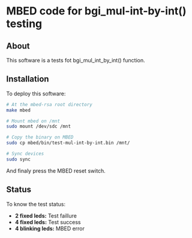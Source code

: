 # MBED code for bgi_mul-int-by-int() testing

## About

This software is a tests fot bgi_mul_int_by_int() function.


## Installation

To deploy this software:
```sh
# At the mbed-rsa root directory
make mbed

# Mount mbed on /mnt
sudo mount /dev/sdc /mnt

# Copy the binary on MBED
sudo cp mbed/bin/test-mul-int-by-int.bin /mnt/

# Sync devices
sudo sync
```

And finaly press the MBED reset switch.


## Status

To know the test status:

 - **2 fixed leds:** Test faillure
 - **4 fixed leds:** Test success
 - **4 blinking leds:** MBED error


